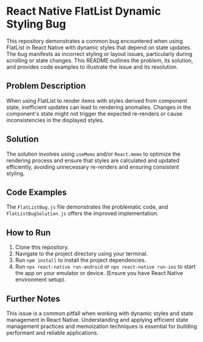 # React Native FlatList Dynamic Styling Bug

This repository demonstrates a common bug encountered when using FlatList in React Native with dynamic styles that depend on state updates. The bug manifests as incorrect styling or layout issues, particularly during scrolling or state changes. This README outlines the problem, its solution, and provides code examples to illustrate the issue and its resolution.

## Problem Description

When using FlatList to render items with styles derived from component state, inefficient updates can lead to rendering anomalies.  Changes in the component's state might not trigger the expected re-renders or cause inconsistencies in the displayed styles.

## Solution

The solution involves using `useMemo` and/or `React.memo` to optimize the rendering process and ensure that styles are calculated and updated efficiently, avoiding unnecessary re-renders and ensuring consistent styling.

## Code Examples

The `FlatListBug.js` file demonstrates the problematic code, and `FlatListBugSolution.js` offers the improved implementation.

## How to Run

1. Clone this repository.
2. Navigate to the project directory using your terminal.
3. Run `npm install` to install the project dependencies.
4. Run `npx react-native run-android` or `npx react-native run-ios` to start the app on your emulator or device. (Ensure you have React Native environment setup).

## Further Notes

This issue is a common pitfall when working with dynamic styles and state management in React Native. Understanding and applying efficient state management practices and memoization techniques is essential for building performant and reliable applications.
